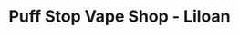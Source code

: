 ---
title: "Puff Stop Vape Shop - Liloan"
url: /yati-lilo-an/puff-stop-vape-shop-liloan/
shop: shop
---